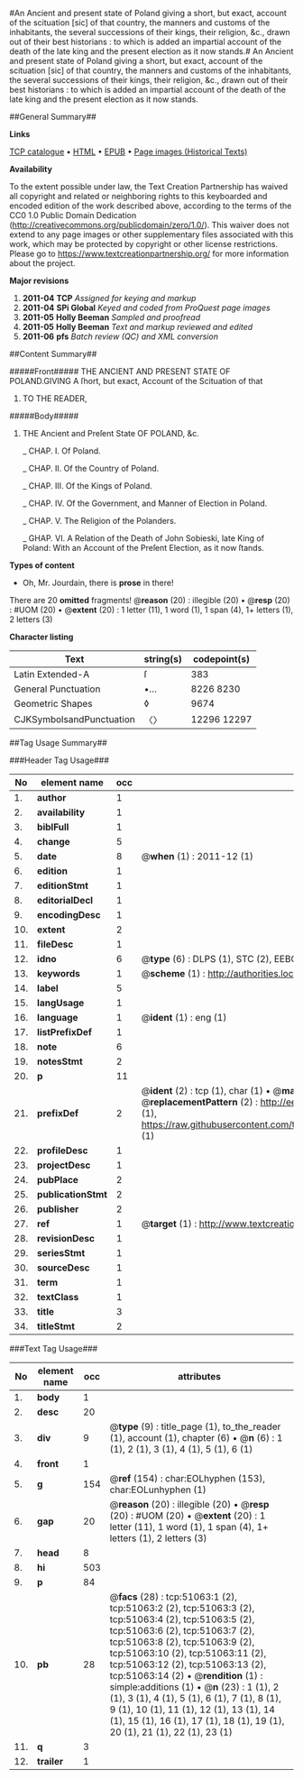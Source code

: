 #An Ancient and present state of Poland giving a short, but exact, account of the scituation [sic] of that country, the manners and customs of the inhabitants, the several successions of their kings, their religion, &c., drawn out of their best historians : to which is added an impartial account of the death of the late king and the present election as it now stands.#
An Ancient and present state of Poland giving a short, but exact, account of the scituation [sic] of that country, the manners and customs of the inhabitants, the several successions of their kings, their religion, &c., drawn out of their best historians : to which is added an impartial account of the death of the late king and the present election as it now stands.

##General Summary##

**Links**

[TCP catalogue](http://www.ota.ox.ac.uk/tcp/)  • 
[HTML](http://tei.it.ox.ac.uk/tcp/Texts-HTML/free/A69/A69464.html)  • 
[EPUB](http://tei.it.ox.ac.uk/tcp/Texts-EPUB/free/A69/A69464.epub) • 
[Page images (Historical Texts)](https://historicaltexts.jisc.ac.uk/eebo-11928151e)

**Availability**

To the extent possible under law, the Text Creation Partnership has waived all copyright and related or neighboring rights to this keyboarded and encoded edition of the work described above, according to the terms of the CC0 1.0 Public Domain Dedication (http://creativecommons.org/publicdomain/zero/1.0/). This waiver does not extend to any page images or other supplementary files associated with this work, which may be protected by copyright or other license restrictions. Please go to https://www.textcreationpartnership.org/ for more information about the project.

**Major revisions**

1. __2011-04__ __TCP__ *Assigned for keying and markup*
1. __2011-04__ __SPi Global__ *Keyed and coded from ProQuest page images*
1. __2011-05__ __Holly Beeman__ *Sampled and proofread*
1. __2011-05__ __Holly Beeman__ *Text and markup reviewed and edited*
1. __2011-06__ __pfs__ *Batch review (QC) and XML conversion*

##Content Summary##

#####Front#####
THE ANCIENT AND PRESENT STATE OF POLAND.GIVING A ſhort, but exact, Account of the Scituation of that
1. TO THE READER,

#####Body#####

1. THE Ancient and Preſent State OF POLAND, &c.

    _ CHAP. I. Of Poland.

    _ CHAP. II. Of the Country of Poland.

    _ CHAP. III. Of the Kings of Poland.

    _ CHAP. IV. Of the Government, and Manner of Election in Poland.

    _ CHAP. V. The Religion of the Polanders.

    _ GHAP. VI. A Relation of the Death of John Sobieski, late King of Poland: With an Account of the Preſent Election, as it now ſtands.

**Types of content**

  * Oh, Mr. Jourdain, there is **prose** in there!

There are 20 **omitted** fragments! 
 @__reason__ (20) : illegible (20)  •  @__resp__ (20) : #UOM (20)  •  @__extent__ (20) : 1 letter (11), 1 word (1), 1 span (4), 1+ letters (1), 2 letters (3)

**Character listing**


|Text|string(s)|codepoint(s)|
|---|---|---|
|Latin Extended-A|ſ|383|
|General Punctuation|•…|8226 8230|
|Geometric Shapes|◊|9674|
|CJKSymbolsandPunctuation|〈〉|12296 12297|

##Tag Usage Summary##

###Header Tag Usage###

|No|element name|occ|attributes|
|---|---|---|---|
|1.|__author__|1||
|2.|__availability__|1||
|3.|__biblFull__|1||
|4.|__change__|5||
|5.|__date__|8| @__when__ (1) : 2011-12 (1)|
|6.|__edition__|1||
|7.|__editionStmt__|1||
|8.|__editorialDecl__|1||
|9.|__encodingDesc__|1||
|10.|__extent__|2||
|11.|__fileDesc__|1||
|12.|__idno__|6| @__type__ (6) : DLPS (1), STC (2), EEBO-CITATION (1), OCLC (1), VID (1)|
|13.|__keywords__|1| @__scheme__ (1) : http://authorities.loc.gov/ (1)|
|14.|__label__|5||
|15.|__langUsage__|1||
|16.|__language__|1| @__ident__ (1) : eng (1)|
|17.|__listPrefixDef__|1||
|18.|__note__|6||
|19.|__notesStmt__|2||
|20.|__p__|11||
|21.|__prefixDef__|2| @__ident__ (2) : tcp (1), char (1)  •  @__matchPattern__ (2) : ([0-9\-]+):([0-9IVX]+) (1), (.+) (1)  •  @__replacementPattern__ (2) : http://eebo.chadwyck.com/downloadtiff?vid=$1&page=$2 (1), https://raw.githubusercontent.com/textcreationpartnership/Texts/master/tcpchars.xml#$1 (1)|
|22.|__profileDesc__|1||
|23.|__projectDesc__|1||
|24.|__pubPlace__|2||
|25.|__publicationStmt__|2||
|26.|__publisher__|2||
|27.|__ref__|1| @__target__ (1) : http://www.textcreationpartnership.org/docs/. (1)|
|28.|__revisionDesc__|1||
|29.|__seriesStmt__|1||
|30.|__sourceDesc__|1||
|31.|__term__|1||
|32.|__textClass__|1||
|33.|__title__|3||
|34.|__titleStmt__|2||


###Text Tag Usage###

|No|element name|occ|attributes|
|---|---|---|---|
|1.|__body__|1||
|2.|__desc__|20||
|3.|__div__|9| @__type__ (9) : title_page (1), to_the_reader (1), account (1), chapter (6)  •  @__n__ (6) : 1 (1), 2 (1), 3 (1), 4 (1), 5 (1), 6 (1)|
|4.|__front__|1||
|5.|__g__|154| @__ref__ (154) : char:EOLhyphen (153), char:EOLunhyphen (1)|
|6.|__gap__|20| @__reason__ (20) : illegible (20)  •  @__resp__ (20) : #UOM (20)  •  @__extent__ (20) : 1 letter (11), 1 word (1), 1 span (4), 1+ letters (1), 2 letters (3)|
|7.|__head__|8||
|8.|__hi__|503||
|9.|__p__|84||
|10.|__pb__|28| @__facs__ (28) : tcp:51063:1 (2), tcp:51063:2 (2), tcp:51063:3 (2), tcp:51063:4 (2), tcp:51063:5 (2), tcp:51063:6 (2), tcp:51063:7 (2), tcp:51063:8 (2), tcp:51063:9 (2), tcp:51063:10 (2), tcp:51063:11 (2), tcp:51063:12 (2), tcp:51063:13 (2), tcp:51063:14 (2)  •  @__rendition__ (1) : simple:additions (1)  •  @__n__ (23) : 1 (1), 2 (1), 3 (1), 4 (1), 5 (1), 6 (1), 7 (1), 8 (1), 9 (1), 10 (1), 11 (1), 12 (1), 13 (1), 14 (1), 15 (1), 16 (1), 17 (1), 18 (1), 19 (1), 20 (1), 21 (1), 22 (1), 23 (1)|
|11.|__q__|3||
|12.|__trailer__|1||
